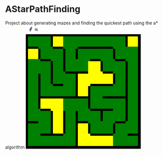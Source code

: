 # AStarPathFinding
Project about generating mazes and finding the quickest path using the a* algorithm
![alt text](https://github.com/PeterBeckDev/AStarPathFinding/blob/bad96ed303ceb93ce01e0a1ce78e2b07c999e114/SmallMazePath.png)
